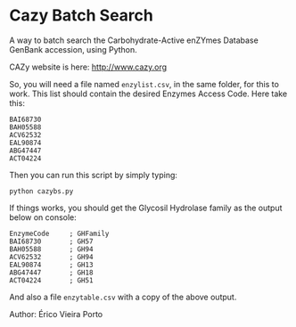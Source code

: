 # Cazy Batch Search
A way to batch search the Carbohydrate-Active enZYmes Database GenBank accession, using Python.

CAZy website is here: http://www.cazy.org

So, you will need a file named `enzylist.csv`, in the same folder, for this to work.
This list should contain the desired Enzymes Access Code. Here take this:

    BAI68730
    BAH05588
    ACV62532
    EAL90874
    ABG47447
    ACT04224

Then you can run this script by simply typing:

    python cazybs.py

If things works, you should get the Glycosil Hydrolase family as the output below
on console:

    EnzymeCode     ; GHFamily
    BAI68730       ; GH57
    BAH05588       ; GH94
    ACV62532       ; GH94
    EAL90874       ; GH13
    ABG47447       ; GH18
    ACT04224       ; GH51

And also a file `enzytable.csv` with a copy of the above output.

Author: Érico Vieira Porto
